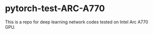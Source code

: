 # pytorch-test-ARC-A770
This is a repo for deep learning network codes tested on Intel Arc A770 GPU.
